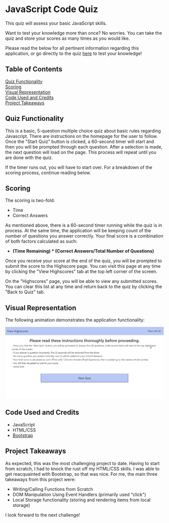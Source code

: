 # JavaScript Code Quiz

This quiz will assess your basic JavaScript skills.  

Want to test your knowledge more than once?  No worries.  You can take the quiz and store your scores as many times as you would like.  

Please read the below for all pertinent information regarding this application, or go directly to the quiz [here](https://smcmillan28.github.io/code-quiz-hw/) to test your knowledge!

## Table of Contents

[Quiz Functionality](#quiz-functionality)\
[Scoring](#scoring)\
[Visual Representation](#visual-representation)\
[Code Used and Credits](#code-used-and-credits)\
[Project Takeaways](#project-takeaways)

## Quiz Functionality

This is a basic, 5-question multiple choice quiz about basic rules regarding Javascript.  There are instructions on the homepage for the user to follow.  Once the "Start Quiz" button is clicked, a 60-second timer will start and then you will be prompted through each question.  After a selection is made, the next question will load on the page.  This process will repeat until you are done with the quiz.  

If the timer runs out, you will have to start over.  For a breakdown of the scoring process, continue reading below.

## Scoring

The scoring is two-fold:
- Time
- Correct Answers

As mentioned above, there is a 60-second timer running while the quiz is in process.  At the same time, the application will be keeping count of the number of questions you answer correctly.  Your final score is a combination of both factors calculated as such:

- **(Time Remaining) * (Correct Answers/Total Number of Questions)**

Once you receive your score at the end of the quiz, you will be prompted to submit the score to the Highscore page.  You can visit this page at any time by clicking the "View Highscores" tab at the top left corner of the screen. 

On the "Highscores" page, you will be able to view any submitted scores.  You can clear this list at any time and return back to the quiz by clicking the "Back to Quiz" tab.

## Visual Representation

The following animation demonstrates the application functionality:

![code quiz](./assets/images/quiz.gif)


## Code Used and Credits

- JavaScript
- HTML/CSS
- [Bootstrap](https://getbootstrap.com/)

## Project Takeaways

As expected, this was the most challenging project to date.  Having to start from scratch, I had to knock the rust off my HTML/CSS skills.  I was able to get reacquainted with Bootstrap, so that was nice.  For me, the main three takeaways from this project were:
- Writing/Calling Functions from Scratch
- DOM Manipulation Using Event Handlers (primarily used "click")
- Local Storage functionality (storing and rendering items from local storage)

I look forward to the next challenge!
